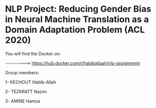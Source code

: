 
# NLP Project: Reducing Gender Bias in Neural Machine Translation as a Domain Adaptation Problem (ACL 2020)

You will find the Docker on:

----------> https://hub.docker.com/r/habiballaah/nlp-assignment

Group members:

 1- KECHOUT Habib-Allah
 
 2- TEZKRATT Nazim
 
 3- AMINE Hamza
